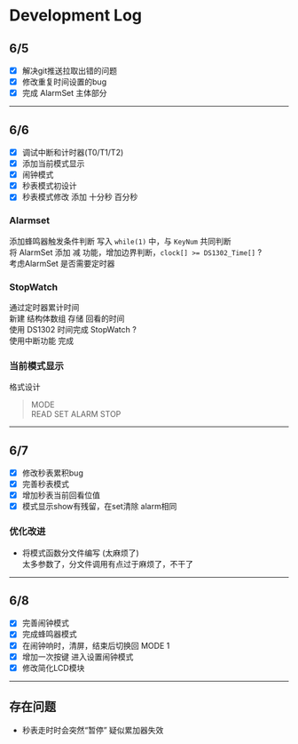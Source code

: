 # Development Log
## 6/5
- [x] 解决git推送拉取出错的问题
- [x] 修改重复时间设置的bug
- [x] 完成 AlarmSet 主体部分

---
## 6/6
- [x] 调试中断和计时器(T0/T1/T2)
- [x] 添加当前模式显示
- [x] 闹钟模式
- [x] 秒表模式初设计
- [x] 秒表模式修改 添加 十分秒 百分秒

### Alarmset
添加蜂鸣器触发条件判断 写入 `while(1)` 中，与 `KeyNum` 共同判断  
将 AlarmSet 添加 减 功能，增加边界判断，`clock[] >= DS1302_Time[]` ?  
考虑AlarmSet 是否需要定时器  

### StopWatch
通过定时器累计时间  
新建 结构体数组 存储 回看的时间  
使用 DS1302 时间完成 StopWatch ?  
使用中断功能 完成  

### 当前模式显示
格式设计  
> MODE  
> READ SET ALARM STOP

---
## 6/7
- [x] 修改秒表累积bug
- [x] 完善秒表模式
- [x] 增加秒表当前回看位值
- [x] 模式显示show有残留，在set清除 alarm相同

### 优化改进
- 将模式函数分文件编写 (太麻烦了)  
太多参数了，分文件调用有点过于麻烦了，不干了  

---
## 6/8
- [x] 完善闹钟模式
- [x] 完成蜂鸣器模式
- [x] 在闹钟响时，清屏，结束后切换回 MODE 1
- [x] 增加一次按键 进入设置闹钟模式
- [x] 修改简化LCD模块

---
## 存在问题
- 秒表走时时会突然“暂停” 疑似累加器失效